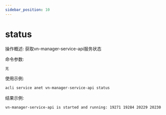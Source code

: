 ```yaml
---
sidebar_position: 10
---
```


# status
操作概述: 获取vn-manager-service-api服务状态

命令参数:
```bash
无
```

使用示例:
```bash
acli service anet vn-manager-service-api status
```

结果示例:
```bash
vn-manager-service-api is started and running: 19271 19284 20229 20230 20232 20234 20235
```